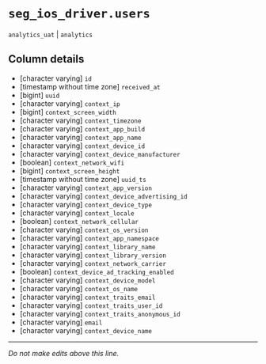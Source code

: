 # `seg_ios_driver.users`
`analytics_uat` | `analytics`

## Column details
* [character varying] `id`
* [timestamp without time zone] `received_at`
* [bigint]    `uuid`
* [character varying] `context_ip`
* [bigint]    `context_screen_width`
* [character varying] `context_timezone`
* [character varying] `context_app_build`
* [character varying] `context_app_name`
* [character varying] `context_device_id`
* [character varying] `context_device_manufacturer`
* [boolean]   `context_network_wifi`
* [bigint]    `context_screen_height`
* [timestamp without time zone] `uuid_ts`
* [character varying] `context_app_version`
* [character varying] `context_device_advertising_id`
* [character varying] `context_device_type`
* [character varying] `context_locale`
* [boolean]   `context_network_cellular`
* [character varying] `context_os_version`
* [character varying] `context_app_namespace`
* [character varying] `context_library_name`
* [character varying] `context_library_version`
* [character varying] `context_network_carrier`
* [boolean]   `context_device_ad_tracking_enabled`
* [character varying] `context_device_model`
* [character varying] `context_os_name`
* [character varying] `context_traits_email`
* [character varying] `context_traits_user_id`
* [character varying] `context_traits_anonymous_id`
* [character varying] `email`
* [character varying] `context_device_name`

-------------------------------------------------------------------------------
*Do not make edits above this line.*
